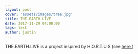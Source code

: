 ```yaml
---
layout: post
cover: 'assets/images/tree.jpg'
title: THE.EARTH.LIVE
date: 2017-11-29 04:00:00
tags: test
author: justin
---
```


<p>THE.EARTH.LIVE is a project inspired by H.O.R.T.U.S (see <a href="http://www.ecologicstudio.com/v2/project.php?idcat=7&idsubcat=71&idproj=115" target="_blank">here </a>)</p>
